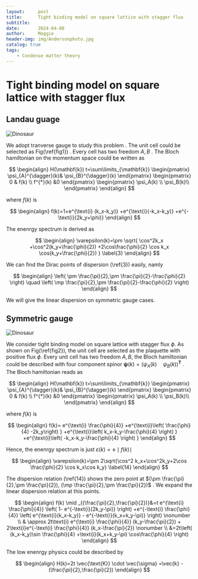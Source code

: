 ```yaml
---
layout:     post
title:      Tight binding model on square lattice with stagger flux
subtitle:   
date:       2024-04-08
author:     Maggie
header-img: img/Andersonphoto.jpg
catalog: true
tags:
    - Condense matter theory
---
```




# Tight binding model on square lattice with stagger flux


## Landau guage

<img src="https://maggiexheuw.github.io/jpg/flux1.jpg" alt="Dinosaur" />

We adopt tranverse gauge  to study this problem . The unit cell could be selected as Fig(\ref{fig1}) . Every cell has  two freedom $A,B$ .  The Bloch hamiltonian on the momentum space could be written as 

$$
\begin{align}
H(\mathbf{k})
t=\sum\limits_{\mathbf{k}}
\begin{pmatrix}
\psi_{A}^{\dagger}(k)& \psi_{B}^{\dagger}(k)
\end{pmatrix}
\begin{pmatrix}
0  &  f(k)
\\
f^{*}(k) &0 
\end{pmatrix}
\begin{pmatrix}
\psi_A(k) \\
\psi_B(k)\\
\end{pmatrix}
\end{align}
 $$

where $f(k)$ is 

$$
\begin{align}
f(k)=1+e^{\text{i} (k_x-k_y)} +e^{\text{i}(-k_x-k_y)} +e^{-\text{i}(2k_y+\phi)}
\end{align}
$$


The enenrgy spectrum  is derived as 

$$
\begin{align}
\varepsilon(k)=\pm 
\sqrt{ \cos^2k_x +\cos^2(k_y+\frac{\phi}{2})  +2\cos\frac{\phi}{2}
	\cos k_x \cos(k_y+\frac{\phi}{2})
 }  \label{3}
\end{align}
$$



We can find the Dirac points of dispersion (\ref{3}) easily, namly 

$$
\begin{align}
\left( \pm \frac{\pi}{2},\pm \frac{\pi}{2}-\frac{\phi}{2} \right) \quad 
\left( \mp  \frac{\pi}{2},\pm \frac{\pi}{2}-\frac{\phi}{2} \right)
\end{align}
$$


We will give the linear dispersion  on symmetric gauge cases. 


## Symmetric gauge


<img src="https://maggiexheuw.github.io/jpg/flux.jpg" alt="Dinosaur" />



We consider tight binding model on square lattice with stagger flux $\phi$. As shown on Fig(\ref{fig2}), the unit cell are selected as the plaquette with positive flux $\phi$. Every unit cell has two  freedom $A,B$, the Bloch hamiltonian could be described with four component spinor $\displaystyle \mathbf{\psi}(k)=
(\psi_{A}(k)\quad \psi_{B}(k) )^{\mathbf{T}}$ . The Bloch hamiltonian 
reads as 

$$
\begin{align}
H(\mathbf{k})
t=\sum\limits_{\mathbf{k}}
\begin{pmatrix}
\psi_{A}^{\dagger}(k)& \psi_{B}^{\dagger}(k)
\end{pmatrix}
\begin{pmatrix}
0  &  f(k)
 \\
f^{*}(k) &0 
\end{pmatrix}
\begin{pmatrix}
\psi_A(k) \\
\psi_B(k)\\
\end{pmatrix}
\end{align}
$$


where $f(k)$ is 

$$
\begin{align}
f(k)=
e^{\text{i} \frac{\phi}{4}} +e^{\text{i}\left( \frac{\phi}{4} -2k_y\right) }
+e^{\text{i}\left( k_x-k_y-\frac{\phi}{4} \right) }
+e^{\text{i}\left( -k_x-k_y-\frac{\phi}{4} \right) }
\end{align}
$$


Hence, the enenrgy spectrum is just $\varepsilon(k)=\pm \mid f(k)\mid$ 

$$
\begin{align}
\varepsilon(k)=\pm 2\sqrt{\cos^2 k_x+\cos^2k_y+2\cos \frac{\phi}{2} \cos k_x\cos k_y}
\label{14}
\end{align}
$$




The dispersion relation (\ref{14}) shows the zero point at $(\pm \frac{\pi}{2},\pm \frac{\pi}{2}),
(\mp \frac{\pi}{2},\pm \frac{\pi}{2})$ . We expand the linear dispersion relation at this points.

$$
\begin{align}
f(k) \mid _{(\frac{\pi}{2},\frac{\pi}{2})}&=t
e^{\text{i} \frac{\phi}{4}} \left( 1- e^{-\text{i}(2k_y-\pi)} \right) 
+e^{-\text{i} \frac{\phi}{4}}
\left( e^{\text{i}(k_x-k_y)} - e^{-\text{i}(k_x+k_y-\pi)} \right)  \nonumber \\
& \approx
2t\text{i} e^{\text{i} \frac{\phi}{4}}
(k_y-\frac{\pi}{2})
+
2\text{i}e^{-\text{i} \frac{\phi}{4}}
(k_x-\frac{\pi}{2})  \nonumber \\
&=2t\left( (k_x-k_y)\sin \frac{\phi}{4} +\text{i}(k_x+k_y-\pi) \cos\frac{\phi}{4} \right)   
\end{align}
$$

The low enenrgy physics could be described by 

$$
\begin{align}
H(k)=2t \vec{\text{K}} \cdot \vec{\sigma}   =\vec{k} -(\frac{\pi}{2},\frac{\pi}{2})
\end{align}
$$